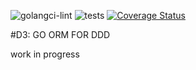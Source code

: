 ![golangci-lint](https://github.com/godzie44/d3orm/workflows/golangci-lint/badge.svg) ![tests](https://github.com/godzie44/d3orm/workflows/tests/badge.svg) [![Coverage Status](https://coveralls.io/repos/github/godzie44/d3orm/badge.svg)](https://coveralls.io/github/godzie44/d3orm)

#D3: GO ORM FOR DDD

work in progress